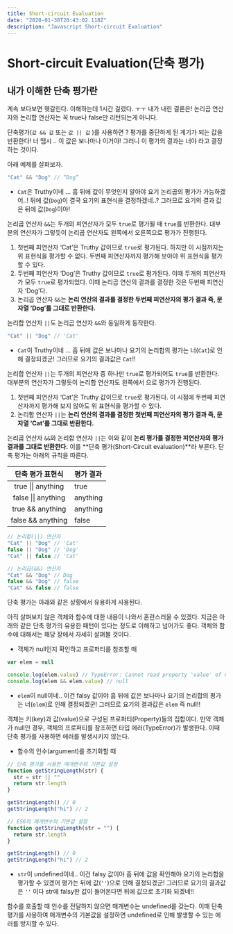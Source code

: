 ```yaml
---
title: Short-circuit Evaluation
date: "2020-01-30T20:43:02.118Z"
description: "Javascript Short-circuit Evaluation"
---
```


# Short-circuit Evaluation(단축 평가)

## 내가 이해한 단축 평가란

계속 보다보면 헷갈린다. 이해하는데 1시간 걸렸다. ㅜㅜ
내가 내린 결론은!
논리곱 연산자와 논리합 연산자는 꼭 true나 false만 리턴되는게 아니다.

단축평가(`값 && 값` 또는 `값 || 값` )를 사용하면 ?
평가를 중단하게 된 계기가 되는 값을 반환한다!
너 땜시 .. 이 값은 보나마나 이거야! 그러니 이 평가의 결과는 너야 라고 결정하는 것이다.

아래 예제를 살펴보자.

```javascript
"Cat" && "Dog" // “Dog”
```

- `Cat`은 Truthy이네 ... 흠 뒤에 값이 무엇인지 알아야 요기 논리곱의 평가가 가능하겠어..! 뒤에 값(`Dog`)이 결국 요기의 표현식을 결정하겠네..?
  그러므로 요기의 결과 값은 뒤에 값(`Dog`)이야!

논리곱 연산자 `&&`는 두개의 피연산자가 모두 `true`로 평가될 때 `true`를 반환한다. 대부분의 연산자가 그렇듯이 논리곱 연산자도 왼쪽에서 오른쪽으로 평가가 진행된다.

1. 첫번째 피연산자 ‘Cat’은 Truthy 값이므로 `true`로 평가된다. 하지만 이 시점까지는 위 표현식을 평가할 수 없다. 두번째 피연산자까지 평가해 보아야 위 표현식을 평가할 수 있다.
2. 두번째 피연산자 ‘Dog’은 Truthy 값이므로 `true`로 평가된다. 이때 두개의 피연산자가 모두 `true`로 평가되었다. 이때 논리곱 연산의 결과를 결정한 것은 두번째 피연산자 ‘Dog’다.
3. 논리곱 연산자 `&&`는 **논리 연산의 결과를 결정한 두번째 피연산자의 평가 결과 즉, 문자열 ‘Dog’를 그대로 반환한다.**

논리합 연산자 `||`도 논리곱 연산자 `&&`와 동일하게 동작한다.

```javascript
"Cat" || "Dog" // 'Cat'
```

- `Cat`이 Truthy이네 ... 흠 뒤에 값은 보나마나 요기의 논리합의 평가는 너(`Cat`)로 인해 결정되겠군!
  그러므로 요기의 결과값은 `Cat`!!

논리합 연산자 `||`는 두개의 피연산자 중 하나만 `true`로 평가되어도 `true`를 반환한다. 대부분의 연산자가 그렇듯이 논리합 연산자도 왼쪽에서 으로 평가가 진행된다.

1. 첫번째 피연산자 ‘Cat’은 Truthy 값이므로 `true`로 평가된다. 이 시점에 두번째 피연산자까지 평가해 보지 않아도 위 표현식을 평가할 수 있다.
2. 논리합 연산자 `||`는 **논리 연산의 결과를 결정한 첫번째 피연산자의 평가 결과 즉, 문자열 ‘Cat’를 그대로 반환한다.**

논리곱 연산자 `&&`와 논리합 연산자 `||`는 이와 같이 **논리 평가를 결정한 피연산자의 평가 결과를 그대로 반환한다.** 이를 **단축 평가(Short-Circuit evaluation)**라 부른다. 단축 평가는 아래의 규칙을 따른다.

|  단축 평가 표현식   | 평가 결과 |
| :-----------------: | :-------- |
| true \|\| anything  | true      |
| false \|\| anything | anything  |
|  true && anything   | anything  |
|  false && anything  | false     |

```javascript
// 논리합(||) 연산자
"Cat" || "Dog" // 'Cat'
false || "Dog" // 'Dog'
"Cat" || false // 'Cat'

// 논리곱(&&) 연산자
"Cat" && "Dog" // Dog
false && "Dog" // false
"Cat" && false // false
```

단축 평가는 아래와 같은 상황에서 유용하게 사용된다.

아직 살펴보지 않은 객체와 함수에 대한 내용이 나와서 혼란스러울 수 있겠다. 지금은 아래와 같은 단축 평가의 유용한 패턴이 있다는 정도로 이해하고 넘어가도 좋다. 객체와 함수에 대해서는 해당 장에서 자세히 살펴볼 것이다.

- 객체가 null인지 확인하고 프로퍼티를 참조할 때

```javascript
var elem = null

console.log(elem.value) // TypeError: Cannot read property 'value' of null
console.log(elem && elem.value) // null
```

- `elem`이 null이네.. 이건 falsy 값이야 흠 뒤에 값은 보나마나 요기의 논리합의 평가는 너(`elem`)로 인해 결정되겠군!
  그러므로 요기의 결과값은 `elem` 즉 null!!

객체는 키(key)과 값(value)으로 구성된 프로퍼티(Property)들의 집합이다. 만약 객체가 null인 경우, 객체의 프로퍼티를 참조하면 타입 에러(TypeError)가 발생한다. 이때 단축 평가를 사용하면 에러를 발생시키지 않는다.

- 함수의 인수(argument)를 초기화할 때

```javascript
// 단축 평가를 사용한 매개변수의 기본값 설정
function getStringLength(str) {
  str = str || ""
  return str.length
}

getStringLength() // 0
getStringLength("hi") // 2

// ES6의 매개변수의 기본값 설정
function getStringLength(str = "") {
  return str.length
}

getStringLength() // 0
getStringLength("hi") // 2
```

- `str`이 undefined이네.. 이건 falsy 값이야 흠 뒤에 값을 확인해야 요기의 논리합을 평가할 수 있겠어 평가는 뒤에 값(`''`)으로 인해 결정되겠군!
  그러므로 요기의 결과값은 `''` 이다
  str에 falsy한 값이 들어온다면 뒤에 값으로 초기화 되겠네!!

함수를 호출할 때 인수를 전달하지 않으면 매개변수는 undefined를 갖는다. 이때 단축 평가를 사용하여 매개변수의 기본값을 설정하면 undefined로 인해 발생할 수 있는 에러를 방지할 수 있다.
